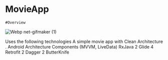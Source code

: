 # MovieApp

    #Overview
  ![Webp net-gifmaker (1)](https://user-images.githubusercontent.com/6108274/60019813-6a59aa00-9697-11e9-8ebb-65c7fdbaf290.gif)
  

Uses the following technologies
A simple movie app with Clean Architecture .
Android Architecture Components (MVVM, LiveData)
RxJava 2
Glide 4
Retrofit 2
Dagger 2
ButterKnife

  
  
  
  


